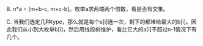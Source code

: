 B. n*a = [m+b-c, m+c-b]。枚举a求两端两个倍数，看是否有交集。

C. 当我们选定几种type，那么就是每个a[i]选一次，剩下的都堆给最大的b[i]。因此我们从小到大枚举b[i]，然后用线段树维护，看比它大的a[i]不超过n-1情况下有几个。
